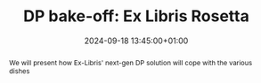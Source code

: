 ---
abstract: We will present how Ex-Libris' next-gen DP solution will cope with the various
  dishes
creators:
- Daniel Greenberg
date: 2024-09-18 13:45:00+01:00
document_url: null
grand_parent: iPRES
institutions: []
keywords:
- information technology for dp
- from document to data
landing_page_url: ''
language: eng
layout: publication
license: other open license
notes_url: https://docs.google.com/document/d/1oGwEZLx1UYUbtMQ5Y_bsh7skzl1XkOIDvzMjo2NBDSI/edit#heading=h.aar4tupij1po
parent: iPRES 2024
publication_type: tool demo
size: null
slides_url: ''
source_name: iPRES
stream_url: https://www.archief.vlaanderen.be/archief/records/dossiers/5acb210228ce4315ae650812d056a482329eb83ed2dc42398a51505dc153be81/documents/455bf375e860488394867726471cd880363eb1e08e0c430b93d4a756efde7bc3
title: 'DP bake-off: Ex Libris Rosetta'
year: 2024
---